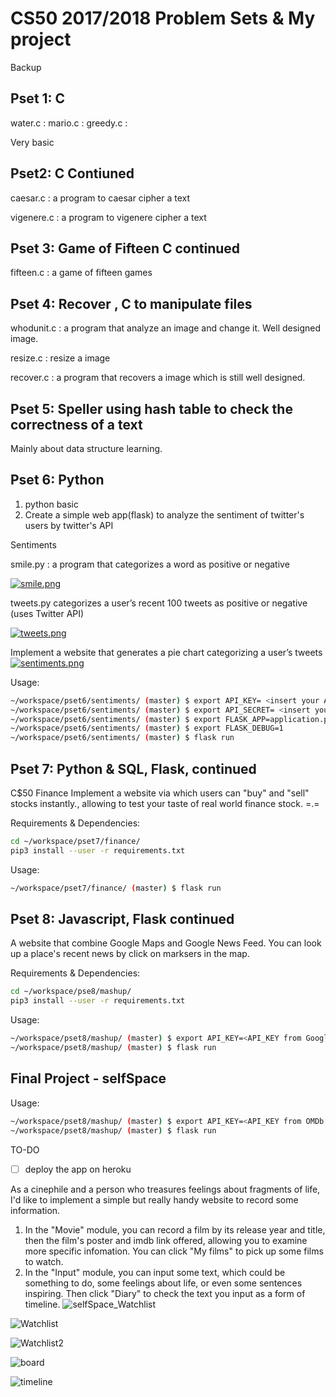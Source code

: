 # CS50 2017/2018 Problem Sets & My project

Backup


## Pset 1: C
water.c : 
mario.c :
greedy.c : 

Very basic


## Pset2:  C Contiuned
caesar.c : a program to caesar cipher a text


vigenere.c : a program to vigenere cipher a text


## Pset 3: Game of Fifteen C continued
fifteen.c : a game of fifteen games


## Pset 4: Recover , C to manipulate files
whodunit.c : a program that  analyze an image and change it. Well designed image.

resize.c : resize a image

recover.c : a program that recovers a image which is still well designed.


## Pset 5: Speller using hash table to check the correctness of a text
Mainly about data structure learning.


## Pset 6: Python
1. python basic 
2. Create a simple web app(flask) to analyze the sentiment of twitter's users by twitter's API


Sentiments

smile.py : a program that categorizes a word as positive or negative

[![smile.png](https://s28.postimg.org/jzsjsjkod/smile.png)](https://postimg.org/image/907cgxu95/)

tweets.py categorizes a user’s recent 100 tweets as positive or negative (uses Twitter API)

[![tweets.png](https://s23.postimg.org/xjn5x6qm3/tweets.png)](https://postimg.org/image/4u0a0jmlz/)

Implement a website that generates a pie chart categorizing a user’s tweets
[![sentiments.png](https://s23.postimg.org/ortjkn7vf/sentiments.png)](https://postimg.org/image/o2ar8a7br/)

Usage: 
```bash
~/workspace/pset6/sentiments/ (master) $ export API_KEY= <insert your API_KEY from Twitter here>
~/workspace/pset6/sentiments/ (master) $ export API_SECRET= <insert your API_SECRET from Twitter here>
~/workspace/pset6/sentiments/ (master) $ export FLASK_APP=application.py
~/workspace/pset6/sentiments/ (master) $ export FLASK_DEBUG=1
~/workspace/pset6/sentiments/ (master) $ flask run
```
## Pset 7: Python & SQL, Flask, continued

C$50 Finance
Implement a website via which users can "buy" and "sell" stocks instantly., allowing to test your taste of real world finance stock. =.=


Requirements & Dependencies:
```bash
cd ~/workspace/pset7/finance/
pip3 install --user -r requirements.txt
```
Usage: 
```bash
~/workspace/pset7/finance/ (master) $ flask run
```
## Pset 8: Javascript, Flask continued
A website that combine Google Maps and Google News Feed.  You can look up a place's recent news by click on marksers in the map.

Requirements & Dependencies:
```bash
cd ~/workspace/pse8/mashup/
pip3 install --user -r requirements.txt
```
Usage: 
```bash
~/workspace/pset8/mashup/ (master) $ export API_KEY=<API_KEY from Google Maps API>
~/workspace/pset8/mashup/ (master) $ flask run
```


## Final Project - selfSpace

Usage: 
```bash
~/workspace/pset8/mashup/ (master) $ export API_KEY=<API_KEY from OMDb API>
~/workspace/pset8/mashup/ (master) $ flask run
```
TO-DO
- [ ] deploy the app on heroku

As a cinephile and a person who treasures feelings about fragments of life, I'd like to implement a simple but really handy website to record some information.  

1. In the "Movie" module, you can record a film by its release year and title,  then the film's poster and imdb link offered, allowing you to examine more specific infomation.  You can click "My films" to pick up some films to watch.
2. In the "Input" module, you can input some text, which could be something to do, some feelings about life, or even some sentences inspiring. Then click "Diary" to check the text you input as a form of timeline.
![selfSpace_Watchlist](https://i.imgur.com/KA4nJkh.jpg)

![Watchlist](https://imgur.com/d78kr0R.jpg)

![Watchlist2](https://i.imgur.com/EUFYwmX.png)

![board](https://imgur.com/FwFcebG.png)

![timeline](https://imgur.com/nFINQPD.png)
